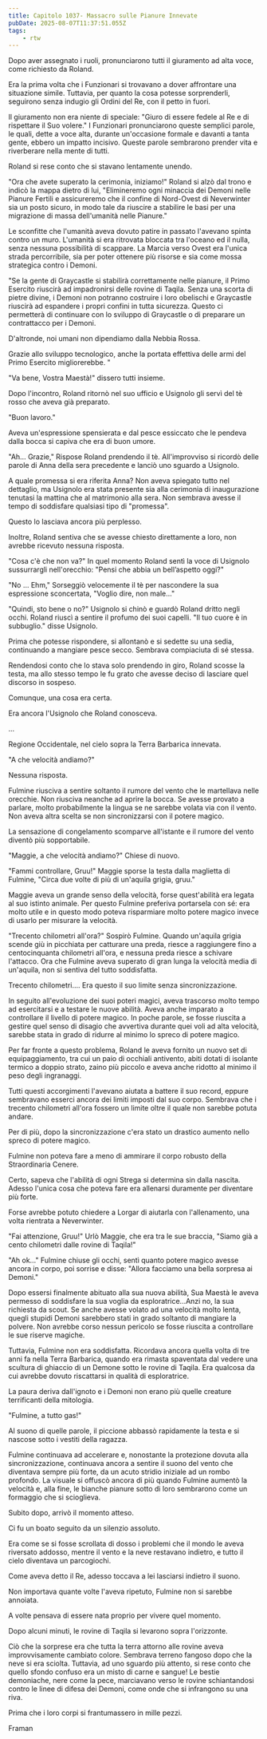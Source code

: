 ```yaml
---
title: Capitolo 1037- Massacro sulle Pianure Innevate
pubDate: 2025-08-07T11:37:51.055Z
tags:
    - rtw
---
```



Dopo aver assegnato i ruoli, pronunciarono tutti il giuramento ad alta voce, come richiesto da Roland.


Era la prima volta che i Funzionari si trovavano a dover affrontare una situazione simile. Tuttavia, per quanto la cosa potesse sorprenderli, seguirono senza indugio gli Ordini del Re, con il petto in fuori.


Il giuramento non era niente di speciale: "Giuro di essere fedele al Re e di rispettare il Suo volere." I Funzionari pronunciarono queste semplici parole, le quali, dette a voce alta, durante un'occasione formale e davanti a tanta gente, ebbero un impatto incisivo. Queste parole sembrarono prender vita e riverberare nella mente di tutti.


Roland si rese conto che si stavano lentamente unendo.


"Ora che avete superato la cerimonia, iniziamo!" Roland si alzò dal trono e indicò la mappa dietro di lui, "Elimineremo ogni minaccia dei Demoni nelle Pianure Fertili e assicureremo che il confine di Nord-Ovest di Neverwinter sia un posto sicuro, in modo tale da riuscire a stabilire le basi per una migrazione di massa dell'umanità nelle Pianure."


Le sconfitte che l'umanità aveva dovuto patire in passato l'avevano spinta contro un muro. L'umanità si era ritrovata bloccata tra l'oceano ed il nulla, senza nessuna possibilità di scappare. La Marcia verso Ovest era l'unica strada percorribile, sia per poter ottenere più risorse e sia come mossa strategica contro i Demoni.


"Se la gente di Graycastle si stabilirà correttamente nelle pianure, il Primo Esercito riuscirà ad impadronirsi delle rovine di Taqila.  Senza una scorta di pietre divine, i Demoni non potranno costruire i loro obelischi e Graycastle riuscirà ad espandere i propri confini in tutta sicurezza. Questo ci permetterà di continuare con lo sviluppo di Graycastle o di preparare un contrattacco per i Demoni.


D'altronde, noi umani non dipendiamo dalla Nebbia Rossa.


Grazie allo sviluppo tecnologico, anche la portata effettiva delle armi del Primo Esercito migliorerebbe. "


"Va bene, Vostra Maestà!" dissero tutti insieme.


Dopo l'incontro, Roland ritornò nel suo ufficio e Usignolo gli servì del tè rosso che aveva già preparato.


"Buon lavoro."


Aveva un'espressione spensierata e dal pesce essiccato che le pendeva dalla bocca si capiva che era di buon umore.


"Ah… Grazie," Rispose Roland prendendo il tè. All'improvviso si ricordò delle parole di Anna della sera precedente e lanciò uno sguardo a Usignolo.


A quale promessa si era riferita Anna? Non aveva spiegato tutto nel dettaglio, ma Usignolo era stata presente sia alla cerimonia di inaugurazione tenutasi la mattina che al matrimonio alla sera. Non sembrava avesse il tempo di soddisfare qualsiasi tipo di "promessa".


Questo lo lasciava ancora più perplesso.


Inoltre, Roland sentiva che se avesse chiesto direttamente a loro, non avrebbe ricevuto nessuna risposta.


"Cosa c'è che non va?" In quel momento Roland sentì la voce di Usignolo sussurrargli nell'orecchio: "Pensi che abbia un bell’aspetto oggi?"


"No … Ehm," Sorseggiò velocemente il tè per nascondere la sua espressione sconcertata, "Voglio dire, non male..."


"Quindi, sto bene o no?" Usignolo si chinò e guardò Roland dritto negli occhi. Roland riuscì a sentire il profumo dei suoi capelli. "Il tuo cuore è in subbuglio." disse Usignolo.


Prima che potesse rispondere, si allontanò e si sedette su una sedia, continuando a mangiare pesce secco. Sembrava compiaciuta di sé stessa.


Rendendosi conto che lo stava solo prendendo in giro, Roland scosse la testa, ma allo stesso tempo le fu grato che avesse deciso di lasciare quel discorso in sospeso.


Comunque, una cosa era certa.


Era ancora l'Usignolo che Roland conosceva.


...


Regione Occidentale, nel cielo sopra la Terra Barbarica innevata.


"A che velocità andiamo?"


Nessuna risposta.


Fulmine riusciva a sentire soltanto il rumore del vento che le martellava nelle orecchie. Non riusciva neanche ad aprire la bocca. Se avesse provato a parlare, molto probabilmente la lingua se ne sarebbe volata via con il vento. Non aveva altra scelta se non sincronizzarsi con il potere magico.


La sensazione di congelamento scomparve all'istante e il rumore del vento diventò più sopportabile.


"Maggie, a che velocità andiamo?" Chiese di nuovo.


"Fammi controllare, Gruu!" Maggie sporse la testa dalla maglietta di Fulmine, "Circa due volte di più di un'aquila grigia, gruu."


Maggie aveva un grande senso della velocità, forse quest'abilità era legata al suo istinto animale. Per questo Fulmine preferiva portarsela con sé: era molto utile e in questo modo poteva risparmiare molto potere magico invece di usarlo per misurare la velocità.


"Trecento chilometri all'ora?" Sospirò Fulmine. Quando un'aquila grigia scende giù in picchiata per catturare una preda, riesce a raggiungere fino a centocinquanta chilometri all'ora, e nessuna preda riesce a schivare l'attacco. Ora che Fulmine aveva superato di gran lunga la velocità media di un'aquila, non si sentiva del tutto soddisfatta.


Trecento chilometri…. Era questo il suo limite senza sincronizzazione.


In seguito all'evoluzione dei suoi poteri magici, aveva trascorso molto tempo ad esercitarsi e a testare le nuove abilità. Aveva anche imparato a controllare il livello di potere magico. In poche parole, se fosse riuscita a gestire quel senso di disagio che avvertiva durante quei voli ad alta velocità, sarebbe stata in grado di ridurre al minimo lo spreco di potere magico.


Per far fronte a questo problema, Roland le aveva fornito un nuovo set di equipaggiamento, tra cui un paio di occhiali antivento, abiti dotati di isolante termico a doppio strato, zaino più piccolo e aveva anche ridotto al minimo il peso degli ingranaggi.


Tutti questi accorgimenti l'avevano aiutata a battere il suo record, eppure sembravano esserci ancora dei limiti imposti dal suo corpo. Sembrava che i trecento chilometri all'ora fossero un limite oltre il quale non sarebbe potuta andare.


Per di più, dopo la sincronizzazione c'era stato un drastico aumento nello spreco di potere magico.


Fulmine non poteva fare a meno di ammirare il corpo robusto della Straordinaria Cenere.


Certo, sapeva che l'abilità di ogni Strega si determina sin dalla nascita. Adesso l'unica cosa che poteva fare era allenarsi duramente per diventare più forte.


Forse avrebbe potuto chiedere a Lorgar di aiutarla con l'allenamento, una volta rientrata a Neverwinter.


"Fai attenzione, Gruu!" Urlò Maggie, che era tra le sue braccia, "Siamo già a cento chilometri dalle rovine di Taqila!"


"Ah ok…" Fulmine chiuse gli occhi, sentì quanto potere magico avesse ancora in corpo, poi sorrise e disse: "Allora facciamo una bella sorpresa ai Demoni."


Dopo essersi finalmente abituato alla sua nuova abilità, Sua Maestà le aveva permesso di soddisfare la sua voglia da esploratrice...Anzi no, la sua richiesta da scout. Se anche avesse volato ad una velocità molto lenta, quegli stupidi Demoni sarebbero stati in grado soltanto di mangiare la polvere. Non avrebbe corso nessun pericolo se fosse riuscita a controllare le sue riserve magiche.


Tuttavia, Fulmine non era soddisfatta. Ricordava ancora quella volta di tre anni fa nella Terra Barbarica, quando era rimasta spaventata dal vedere una scultura di ghiaccio di un Demone sotto le rovine di Taqila. Era qualcosa da cui avrebbe dovuto riscattarsi in qualità di esploratrice.


La paura deriva dall'ignoto e i Demoni non erano più quelle creature terrificanti della mitologia.


"Fulmine, a tutto gas!"


Al suono di quelle parole, il piccione abbassò rapidamente la testa e si nascose sotto i vestiti della ragazza.


Fulmine continuava ad accelerare e, nonostante la protezione dovuta alla sincronizzazione, continuava ancora a sentire il suono del vento che diventava sempre più forte, da un acuto stridio iniziale ad un rombo profondo. La visuale si offuscò ancora di più quando Fulmine aumentò la velocità e, alla fine, le bianche pianure sotto di loro sembrarono come un formaggio che si scioglieva.


Subito dopo, arrivò il momento atteso.


Ci fu un boato seguito da un silenzio assoluto.


Era come se si fosse scrollata di dosso i problemi che il mondo le aveva riversato addosso, mentre il vento e la neve restavano indietro, e tutto il cielo diventava un parcogiochi.


Come aveva detto il Re, adesso toccava a lei lasciarsi indietro il suono.


Non importava quante volte l'aveva ripetuto, Fulmine non si sarebbe annoiata.


A volte pensava di essere nata proprio per vivere quel momento.


Dopo alcuni minuti, le rovine di Taqila si levarono sopra l'orizzonte.


Ciò che la sorprese era che tutta la terra attorno alle rovine aveva improvvisamente cambiato colore. Sembrava terreno fangoso dopo che la neve si era sciolta. Tuttavia, ad uno sguardo più attento, si rese conto che quello sfondo confuso era un misto di carne e sangue! Le bestie demoniache, nere come la pece, marciavano verso le rovine schiantandosi contro le linee di difesa dei Demoni, come onde che si infrangono su una riva.


Prima che i loro corpi si frantumassero in mille pezzi.




Framan
                                


                                



